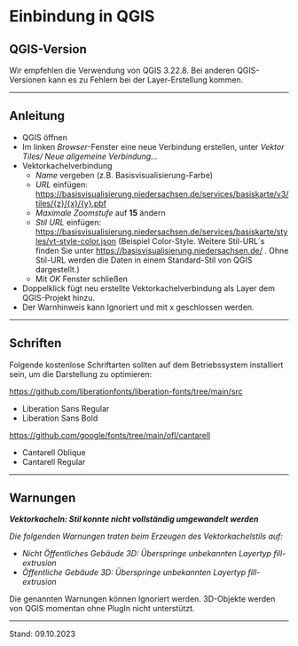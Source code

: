 # Einbindung in QGIS

## QGIS-Version
Wir empfehlen die Verwendung von QGIS 3.22.8.
Bei anderen QGIS-Versionen kann es zu Fehlern bei der Layer-Erstellung kommen.

***
## Anleitung

* QGIS öffnen
* Im linken *Browser*-Fenster eine neue Verbindung erstellen, unter *Vektor Tiles/ Neue allgemeine Verbindung...*
* Vektorkachelverbindung
  * *Name* vergeben (z.B. Basisvisualisierung-Farbe)
  * *URL* einfügen: https://basisvisualisierung.niedersachsen.de/services/basiskarte/v3/tiles/{z}/{x}/{y}.pbf
  * *Maximale Zoomstufe* auf **15** ändern
  * *Stil URL* einfügen: https://basisvisualisierung.niedersachsen.de/services/basiskarte/styles/vt-style-color.json
(Beispiel Color-Style. Weitere Stil-URL´s finden Sie unter https://basisvisualisierung.niedersachsen.de/ . Ohne Stil-URL werden die Daten in einem Standard-Stil von QGIS dargestellt.)
  * Mit *OK* Fenster schließen
* Doppelklick fügt neu erstellte Vektorkachelverbindung als Layer dem QGIS-Projekt hinzu.
* Der Warnhinweis kann Ignoriert und mit x geschlossen werden.

***
## Schriften
Folgende kostenlose Schriftarten sollten auf dem Betriebssystem installiert sein, um die Darstellung zu optimieren:

https://github.com/liberationfonts/liberation-fonts/tree/main/src
* Liberation Sans Regular
* Liberation Sans Bold

https://github.com/google/fonts/tree/main/ofl/cantarell
* Cantarell Oblique
* Cantarell Regular

***
## Warnungen

***Vektorkacheln: Stil konnte nicht vollständig umgewandelt werden***

*Die folgenden Warnungen traten beim Erzeugen des Vektorkachelstils auf:*

* *Nicht Öffentliches Gebäude 3D: Überspringe unbekannten Layertyp fill-extrusion*
* *Öffentliche Gebäude 3D: Überspringe unbekannten Layertyp fill-extrusion*

Die genannten Warnungen können Ignoriert werden. 3D-Objekte werden von QGIS momentan ohne PlugIn nicht unterstützt.

***
Stand: 09.10.2023